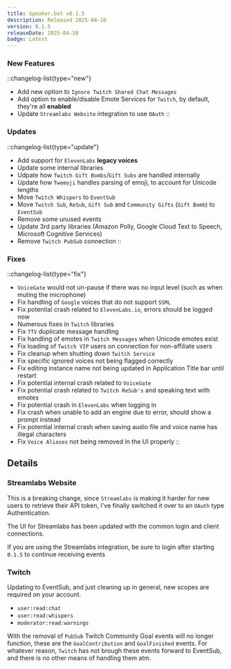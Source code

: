 ```yaml
---
title: Speaker.bot v0.1.5
description: Released 2025-04-10
version: 0.1.5
releaseDate: 2025-04-10
badge: Latest
---
```


### New Features
::changelog-list{type="new"}
* Add new option to `Ignore Twitch Shared Chat Messages`
* Add option to enable/disable Emote Services for `Twitch`, by default, they're all **enabled**
* Update `Streamlabs Website` integration to use `OAuth`
::

### Updates
::changelog-list{type="update"}
* Add support for `ElevenLabs` **legacy voices**
* Update some internal libraries
* Udpate how `Twitch Gift Bombs`/`Gift Subs` are handled internally
* Update how `Twemoji` handles parsing of emoji, to account for Unicode lengths
* Move `Twitch Whispers` to `EventSub`
* Move `Twitch Sub`, `ReSub`, `Gift Sub` and `Community Gifts` (`Gift Bomb`) to `EventSub`
* Remove some unused events
* Update 3rd party libraries (Amazon Polly, Google Cloud Text to Speech, Microsoft Cognitive Services)
* Remove `Twitch PubSub` connection
::

### Fixes
::changelog-list{type="fix"}
* `VoiceGate` would not un-pause if there was no input level (such as when muting the microphone)
* Fix handling of `Google` voices that do not support `SSML`
* Fix potential crash related to `ElevenLabs.io`, errors should be logged now
* Numerous fixes in `Twitch` libraries
* Fix `7TV` duplicate message handling
* Fix handling of emotes in `Twitch Messages` when Unicode emotes exist
* Fix loading of `Twitch VIP` users on connection for non-affiliate users
* Fix cleanup when shutting down `Twitch Service`
* Fix specific ignored voices not being flagged correctly
* Fix editing instance name not being updated in Application Title bar until restart
* Fix potential internal crash related to `VoiceGate`
* Fix potential crash related to `Twitch ReSub's` and speaking text with emotes
* Fix potential crash in `ElevenLabs` when logging in
* Fix crash when unable to add an engine due to error, should show a prompt instead
* Fix potential internal crash when saving audio file and voice name has illegal characters
* Fix `Voice Aliases` not being removed in the UI properly
::

## Details
### Streamlabs Website
This is a breaking change, since `Streamlabs` is making it harder for new users to retrieve their API token, I've finally switched it over to an `OAuth` type Authentication.

The UI for Streamlabs has been updated with the common login and client connections.

If you are using the Streamlabs integration, be sure to login after starting `0.1.5` to continue receiving events
### Twitch
Updating to EventSub, and just cleaning up in general, new scopes are required on your account.
* `user:read:chat`
* `user:read:whispers`
* `moderator:read:warnings`

With the removal of `PubSub` Twitch Community Goal events will no longer function, these are the `GoalContribution` and `GoalFinished` events. For whatever reason, `Twitch` has not brough these events forward to EventSub, and there is no other means of handling them atm.